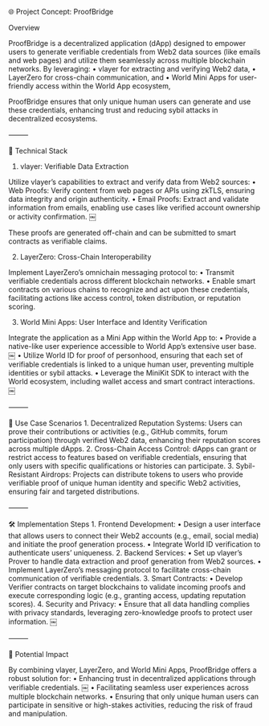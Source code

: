 🌐 Project Concept: ProofBridge

Overview

ProofBridge is a decentralized application (dApp) designed to empower users to generate verifiable credentials from Web2 data sources (like emails and web pages) and utilize them seamlessly across multiple blockchain networks. By leveraging:
	•	vlayer for extracting and verifying Web2 data,
	•	LayerZero for cross-chain communication, and
	•	World Mini Apps for user-friendly access within the World App ecosystem,

ProofBridge ensures that only unique human users can generate and use these credentials, enhancing trust and reducing sybil attacks in decentralized ecosystems.

⸻

🔧 Technical Stack

1. vlayer: Verifiable Data Extraction

Utilize vlayer’s capabilities to extract and verify data from Web2 sources:
	•	Web Proofs: Verify content from web pages or APIs using zkTLS, ensuring data integrity and origin authenticity.
	•	Email Proofs: Extract and validate information from emails, enabling use cases like verified account ownership or activity confirmation. ￼

These proofs are generated off-chain and can be submitted to smart contracts as verifiable claims.

2. LayerZero: Cross-Chain Interoperability

Implement LayerZero’s omnichain messaging protocol to:
	•	Transmit verifiable credentials across different blockchain networks.
	•	Enable smart contracts on various chains to recognize and act upon these credentials, facilitating actions like access control, token distribution, or reputation scoring.

3. World Mini Apps: User Interface and Identity Verification

Integrate the application as a Mini App within the World App to:
	•	Provide a native-like user experience accessible to World App’s extensive user base. ￼
	•	Utilize World ID for proof of personhood, ensuring that each set of verifiable credentials is linked to a unique human user, preventing multiple identities or sybil attacks.
	•	Leverage the MiniKit SDK to interact with the World ecosystem, including wallet access and smart contract interactions. ￼

⸻

🔐 Use Case Scenarios
	1.	Decentralized Reputation Systems: Users can prove their contributions or activities (e.g., GitHub commits, forum participation) through verified Web2 data, enhancing their reputation scores across multiple dApps.
	2.	Cross-Chain Access Control: dApps can grant or restrict access to features based on verifiable credentials, ensuring that only users with specific qualifications or histories can participate.
	3.	Sybil-Resistant Airdrops: Projects can distribute tokens to users who provide verifiable proof of unique human identity and specific Web2 activities, ensuring fair and targeted distributions.

⸻

🛠️ Implementation Steps
	1.	Frontend Development:
	•	Design a user interface that allows users to connect their Web2 accounts (e.g., email, social media) and initiate the proof generation process.
	•	Integrate World ID verification to authenticate users’ uniqueness.
	2.	Backend Services:
	•	Set up vlayer’s Prover to handle data extraction and proof generation from Web2 sources.
	•	Implement LayerZero’s messaging protocol to facilitate cross-chain communication of verifiable credentials.
	3.	Smart Contracts:
	•	Develop Verifier contracts on target blockchains to validate incoming proofs and execute corresponding logic (e.g., granting access, updating reputation scores).
	4.	Security and Privacy:
	•	Ensure that all data handling complies with privacy standards, leveraging zero-knowledge proofs to protect user information. ￼

⸻

🎯 Potential Impact

By combining vlayer, LayerZero, and World Mini Apps, ProofBridge offers a robust solution for:
	•	Enhancing trust in decentralized applications through verifiable credentials. ￼
	•	Facilitating seamless user experiences across multiple blockchain networks.
	•	Ensuring that only unique human users can participate in sensitive or high-stakes activities, reducing the risk of fraud and manipulation.
